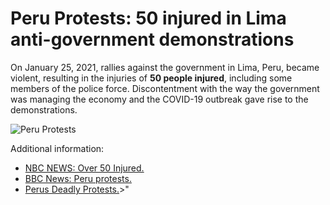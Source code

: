 # Peru Protests: 50 injured in Lima anti-government demonstrations

On January 25, 2021, rallies against the government in Lima, Peru, became violent, resulting in the injuries of **50 people injured**, including some members of the police force. Discontentment with the way the government was managing the economy and the COVID-19 outbreak gave rise to the demonstrations.

![Peru Protests](imgs/peru-protests.jpg)

Additional information:
- [NBC NEWS: Over 50 Injured.](https://www.nbcnews.com/news/world/peru-protests-50-injured-lima-anti-government-demonstrations-police-rcna66821)
- [BBC News: Peru protests.](https://www.bbc.com/news/world-latin-america-64219120)
- [Perus Deadly Protests.](https://www.nytimes.com/2023/01/22/briefing/peru-protests.html)>"